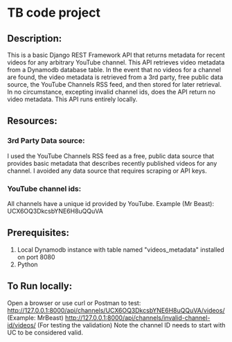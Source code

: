 # TB code project

## Description:
This is a basic Django REST Framework API that returns metadata for recent videos for any arbitrary YouTube channel. 
This API retrieves video metadata from a Dynamodb database table. 
In the event that no videos for a channel are found, the video metadata is retrieved from a 3rd party, 
free public data source, the YouTube Channels RSS feed, and then stored for later retrieval. 
In no circumstance, excepting invalid channel ids, does the API return no video metadata. This API runs entirely locally.

## Resources:
### 3rd Party Data source: 
I used the YouTube Channels RSS feed as a free, public data source that provides basic metadata that describes recently 
published videos for any channel. I avoided any data source that requires scraping or API keys.
### YouTube channel ids: 
All channels have a unique id provided by YouTube. Example (Mr Beast): UCX6OQ3DkcsbYNE6H8uQQuVA

## Prerequisites:
1. Local Dynamodb instance with table named "videos_metadata" installed on port 8080
2. Python

## To Run locally:
Open a browser or use curl or Postman to test:
http://127.0.0.1:8000/api/channels/UCX6OQ3DkcsbYNE6H8uQQuVA/videos/ (Example: MrBeast)
http://127.0.0.1:8000/api/channels/invalid-channel-id/videos/ (For testing the validation)
Note the channel ID needs to start with UC to be considered valid.